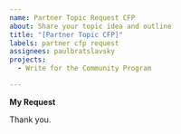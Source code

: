 ```yaml
---
name: Partner Topic Request CFP
about: Share your topic idea and outline
title: "[Partner Topic CFP]"
labels: partner cfp request
assignees: paulbratslavsky
projects: 
  - Write for the Community Program

---
```


**My Request**
<!--
Hello 👋 

When you're ready to submit your topic, please provide a title, brief description and outline for your talk.

First up, your Title. Keep it short but make sure it really captures what your talk is about. 

Then, move on to the Description. Here, you want a short paragraph that gets into the meat of your topic. 

Mention the problem you're tackling, how you're approaching it differently, and the kind of impact or new insights attendees can expect.

Next, you’ll want to sketch a Brief Outline. This breaks down the key points or sections of your presentation.

-->


Thank you.
